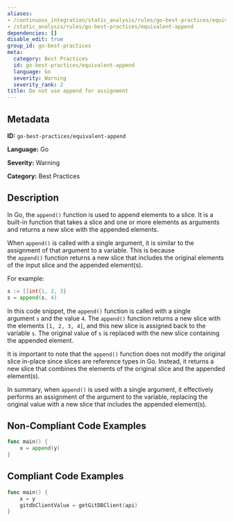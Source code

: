 ```yaml
---
aliases:
- /continuous_integration/static_analysis/rules/go-best-practices/equivalent-append
- /static_analysis/rules/go-best-practices/equivalent-append
dependencies: []
disable_edit: true
group_id: go-best-practices
meta:
  category: Best Practices
  id: go-best-practices/equivalent-append
  language: Go
  severity: Warning
  severity_rank: 2
title: Do not use append for assignment
---
```

<!--  SOURCED FROM https://github.com/DataDog/datadog-static-analyzer-rule-docs -->


## Metadata
**ID:** `go-best-practices/equivalent-append`

**Language:** Go

**Severity:** Warning

**Category:** Best Practices

## Description
In Go, the `append()` function is used to append elements to a slice. It is a built-in function that takes a slice and one or more elements as arguments and returns a new slice with the appended elements.

When `append()` is called with a single argument, it is similar to the assignment of that argument to a variable. This is because the `append()` function returns a new slice that includes the original elements of the input slice and the appended element(s).

For example:

```go
s := []int{1, 2, 3}
s = append(s, 4)
```

In this code snippet, the `append()` function is called with a single argument `s` and the value `4`. The `append()` function returns a new slice with the elements `[1, 2, 3, 4]`, and this new slice is assigned back to the variable `s`. The original value of `s` is replaced with the new slice containing the appended element.

It is important to note that the `append()` function does not modify the original slice in-place since slices are reference types in Go. Instead, it returns a new slice that combines the elements of the original slice and the appended element(s).

In summary, when `append()` is used with a single argument, it effectively performs an assignment of the argument to the variable, replacing the original value with a new slice that includes the appended element(s).


## Non-Compliant Code Examples
```go
func main() {
    x = append(y)
}
```

## Compliant Code Examples
```go
func main() {
    x = y
    gitdbClientValue = getGitDBClient(api)
}
```

